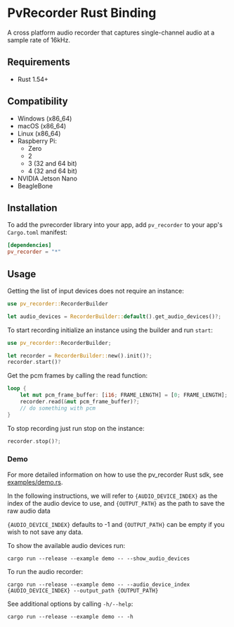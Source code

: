 # PvRecorder Rust Binding

A cross platform audio recorder that captures single-channel audio at a sample rate of 16kHz.

## Requirements

- Rust 1.54+

## Compatibility

- Windows (x86_64)
- macOS (x86_64)
- Linux (x86_64)
- Raspberry Pi:
    - Zero
    - 2
    - 3 (32 and 64 bit)
    - 4 (32 and 64 bit)
- NVIDIA Jetson Nano
- BeagleBone

## Installation

To add the pvrecorder library into your app, add `pv_recorder` to your app's `Cargo.toml` manifest:
```toml
[dependencies]
pv_recorder = "*"
```

## Usage

Getting the list of input devices does not require an instance:

```rust
use pv_recorder::RecorderBuilder

let audio_devices = RecorderBuilder::default().get_audio_devices()?;
```

To start recording initialize an instance using the builder and run `start`:

```rust
use pv_recorder::RecorderBuilder;

let recorder = RecorderBuilder::new().init()?;
recorder.start()?
```

Get the pcm frames by calling the read function:

```rust
loop {
    let mut pcm_frame_buffer: [i16; FRAME_LENGTH] = [0; FRAME_LENGTH];
    recorder.read(&mut pcm_frame_buffer)?;
    // do something with pcm
}
```

To stop recording just run stop on the instance:

```rust
recorder.stop()?;
```

### Demo

For more detailed information on how to use the pv_recorder Rust sdk, see [examples/demo.rs](../../demo/rust/demo.rs).

In the following instructions, we will refer to  `{AUDIO_DEVICE_INDEX}` as the index of the audio device to use, and `{OUTPUT_PATH}` as the path to save the raw audio data

`{AUDIO_DEVICE_INDEX}` defaults to -1 and `{OUTPUT_PATH}` can be empty if you wish to not save any data.

To show the available audio devices run:

```console
cargo run --release --example demo -- --show_audio_devices
```

To run the audio recorder:

```console
cargo run --release --example demo -- --audio_device_index {AUDIO_DEVICE_INDEX} --output_path {OUTPUT_PATH}
```

See additional options by calling `-h/--help`:

```console
cargo run --release --example demo -- -h
```
